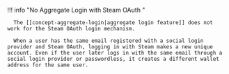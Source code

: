 !!! info "No Aggregate Login with Steam OAuth "

      The [[concept-aggregate-login|aggregate login feature]] does not work for the Steam OAuth login mechanism.

      When a user has the same email registered with a social login provider and Steam OAuth, logging in with Steam makes a new unique account. Even if the user later logs in with the same email through a social login provider or passwordless, it creates a different wallet address for the same user.